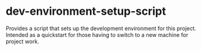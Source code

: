 # dev-environment-setup-script
Provides a script that sets up the development environment for this project. Intended as a quickstart for those having to switch to a new machine for project work.
